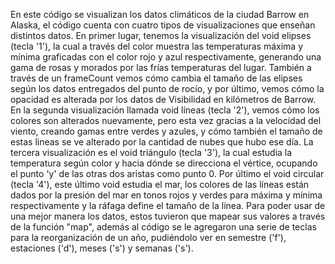 En este código se visualizan los datos climáticos de la ciudad Barrow en Alaska, el código cuenta con cuatro tipos de visualizaciones que enseñan distintos datos. En primer lugar, tenemos la visualización del void elipses (tecla '1'), la cual a través del color muestra las temperaturas máxima y mínima graficadas con el color rojo y azul respectivamente, generando una gama de rosas y morados por las frías temperaturas del lugar. También a través de un frameCount vemos cómo cambia el tamaño de las elipses según los datos entregados del punto de rocío, y por último, vemos cómo la opacidad es alterada por los datos de Visibilidad en kilómetros de Barrow. En la segunda visualización llamada void líneas (tecla '2'), vemos cómo los colores son alterados nuevamente, pero esta vez gracias a la velocidad del viento, creando gamas entre verdes y azules, y cómo también el tamaño de estas lineas se ve alterado por la cantidad de nubes que hubo ese día. La tercera visualización es el void triángulo (tecla '3'), la cual estudia la temperatura según color y hacia dónde se direcciona el vértice, ocupando el punto 'y' de las otras dos aristas como punto 0. Por último el void circular (tecla '4'), este último void estudia el mar, los colores de las líneas están dados por la presión del mar en tonos rojos y verdes para máxima y mínima respectivamente y la ráfaga define el tamaño de la línea. Para poder usar de una mejor manera los datos, estos tuvieron que mapear sus valores a través de la función "map", además al código se le agregaron una serie de teclas para la reorganización de un año, pudiéndolo ver en semestre ('f'), estaciones ('d'), meses ('s') y semanas ('s').